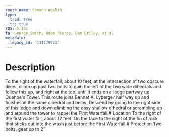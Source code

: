 ```yaml
---
route_name: Common Wealth
type:
  trad: true
  tr: true
YDS: 5.10c
fa: George Smith, Adam Pierce, Dan Briley, et al
metadata:
  legacy_id: '111179933'
---
```

# Description
To the right of the waterfall, about 10 feet, at the intersection of two obscure dikes, climb up past two bolts to gain the left of the two wide dihedrals and follow this up, and right at the top, until it ends on a ledge partway up Quehoe's Tower. This route joins Bennet A. Lyberger half way up and finishes in the same dihedral and belay. Descend by going to the right side of this ledge and down climbing the easy shallow dihedral or scrambling up and around the tower to rappel the First Waterfall.# Location
To the right of the first water fall, about 12 feet. On the face to the right of the fin of rock that sticks out into the wash just before the First Waterfall.# Protection
Two bolts, gear up to 2"
